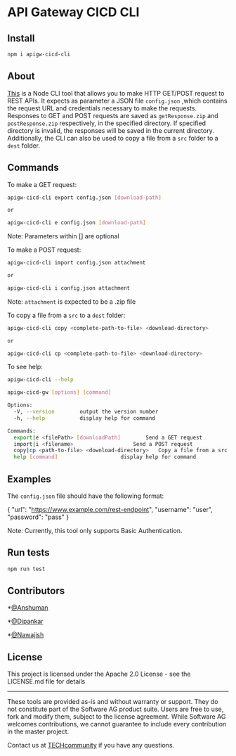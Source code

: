 # API Gateway CICD CLI

## Install

```sh
npm i apigw-cicd-cli
```

## About
[This](https://www.npmjs.com/package/apigw-cicd-cli) is a Node CLI tool that allows you to make HTTP GET/POST request to REST APIs. It expects as parameter a JSON file `config.json` ,which contains the request URL and credentials necessary to make the requests. Responses to GET and POST requests are saved as `getResponse.zip` and `postResponse.zip` respectively, in the specified directory. If specified directory is invalid, the responses will be saved in the current directory. Additionally, the CLI can also be used to copy a file from a `src` folder to a `dest` folder. 

## Commands

To make a GET request:
```sh
apigw-cicd-cli export config.json [download-path]

or

apigw-cicd-cli e config.json [download-path]
```
Note: Parameters within [] are optional

To make a POST request:
```sh
apigw-cicd-cli import config.json attachment

or

apigw-cicd-cli i config.json attachment
```
Note: `attachment` is expected to be a .zip file

To copy a file from a `src` to a `dest` folder:
```sh
apigw-cicd-cli copy <complete-path-to-file> <download-directory>

or

apigw-cicd-cli cp <complete-path-to-file> <download-directory>
```

To see help:
```sh
apigw-cicd-cli --help
```

```sh
apigw-cicd-gw [options] [command]

Options:
  -V, --version        output the version number
  -h, --help           display help for command

Commands:
  export|e <filePath> [downloadPath]  		Send a GET request
  import|i <filename>  			      	Send a POST request
  copy|cp <path-to-file> <download-directory> 	Copy a file from a src folder to a dest folder
  help [command]       				display help for command
```

## Examples

The `config.json` file should have the following format:

{
	"url": "https://www.example.com/rest-endpoint",
	"username": "user",
	"password": "pass"
}

Note: Currently, this tool only supports Basic Authentication.

## Run tests

```sh
npm run test
```

## Contributors

*[@Anshuman](https://github.com/anshu96788) 

*[@Dipankar](https://github.com/DipankarDDUT) 

*[@Nawajish](https://github.com/Nawajish) 

## License

This project is licensed under the Apache 2.0 License - see the LICENSE.md file for details
______________________
These tools are provided as-is and without warranty or support. They do not constitute part of the Software AG product suite. Users are free to use, fork and modify them, subject to the license agreement. While Software AG welcomes contributions, we cannot guarantee to include every contribution in the master project.

Contact us at [TECHcommunity](mailto:technologycommunity@softwareag.com?subject=Github/SoftwareAG) if you have any questions.




